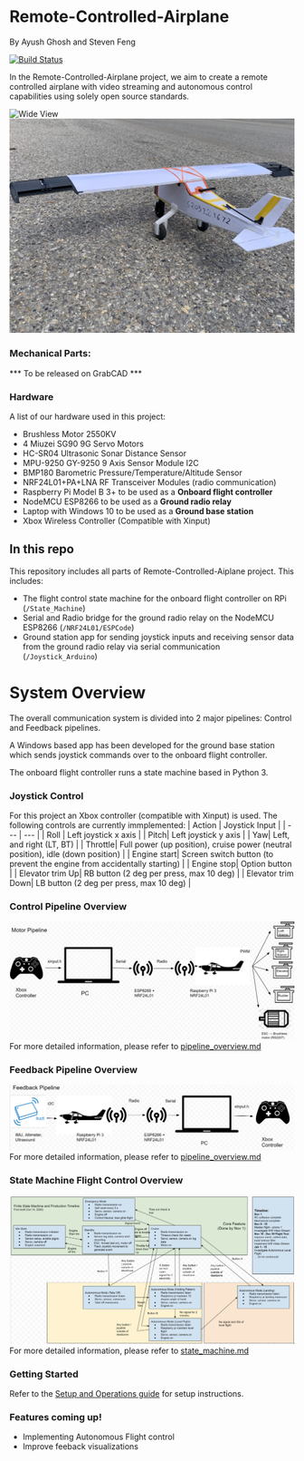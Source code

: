 # Remote-Controlled-Airplane
By Ayush Ghosh and Steven Feng

[![Build Status](https://travis-ci.org/joemccann/dillinger.svg?branch=master)](https://github.com/The-Airplane-Project/Remote-Controlled-Airplane)

In the Remote-Controlled-Airplane project, we aim to create a remote controlled airplane with video streaming and autonomous control capabilities using solely open source standards.


![Wide View](Assets/RC_Airplane_Wide.JPG "Wide View") ![Back View](Assets/RC_Airplane_Back.jpg "Back View") 

### Mechanical Parts:
*** To be released on GrabCAD ***

### Hardware
A list of our hardware used in this project:
* Brushless Motor 2550KV
* 4 Miuzei SG90 9G Servo Motors
* HC-SR04 Ultrasonic Sonar Distance Sensor
* MPU-9250 GY-9250 9 Axis Sensor Module I2C
* BMP180 Barometric Pressure/Temperature/Altitude Sensor
* NRF24L01+PA+LNA RF Transceiver Modules (radio communication)
* Raspberry Pi Model B 3+ to be used as a **Onboard flight controller**
* NodeMCU ESP8266 to be used as a **Ground radio relay**
* Laptop with Windows 10 to be used as a **Ground base station**
* Xbox Wireless Controller (Compatible with Xinput)

## In this repo
This repository includes all parts of Remote-Controlled-Aiplane project. This includes:
* The flight control state machine for the onboard flight controller on RPi (`/State_Machine`)
* Serial and Radio bridge for the ground radio relay on the NodeMCU ESP8266 (`/NRF24L01/ESPCode`)
* Ground station app for sending joystick inputs and receiving sensor data from the ground radio relay via serial communication (`/Joystick_Arduino`)

# System Overview
The overall communication system is divided into 2 major pipelines: Control and Feedback pipelines.

A Windows based app has been developed for the ground base station which sends joystick commands over to the onboard flight controller.

The onboard flight controller runs a state machine based in Python 3.
### Joystick Control
For this project an Xbox controller (compatible with Xinput) is used. The following controls are currently immplemented:
| Action | Joystick Input |
| --- | --- |
| Roll | Left joystick x axis |
| Pitch| Left joystick y axis |
| Yaw| Left, and right (LT, BT) |
| Throttle| Full power (up position), cruise power (neutral position), idle (down position) |
| Engine start| Screen switch button (to prevent the engine from accidentally starting) |
| Engine stop| Option button |
| Elevator trim Up| RB button (2 deg per press, max 10 deg) |
| Elevator trim Down| LB button (2 deg per press, max 10 deg) |

### Control Pipeline Overview
![Motor Pipeline](/Assets/Control_Pipeline.png)
For more detailed information, please refer to [pipeline_overview.md](pipeline_overview.md) 

### Feedback Pipeline Overview
![Feedback Pipeline](/Assets/Feedback_Pipeline.png)
For more detailed information, please refer to [pipeline_overview.md](pipeline_overview.md) 

### State Machine Flight Control Overview
![State_machine Diagram](/Assets/Statemachine_Diagram.png)
For more detailed information, please refer to [state_machine.md](State_Machine/state_machine.md)


### Getting Started
Refer to the [Setup and Operations guide](setup_operations.md) for  setup instructions.


### Features coming up!
 - Implementing Autonomous Flight control
 - Improve feeback visualizations
